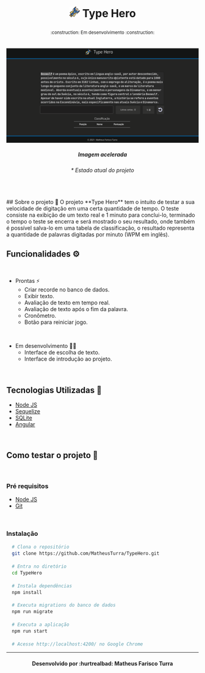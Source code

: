 <div align="center">
    <h1>
        <img src="./src/assets/fly.svg" height="28px">
        <strong>Type Hero</strong>
    </h1>
    <sub>:construction: Em desenvolvimento :construction:</sub>
</div>

<br/>
<br/>

<img src="./src/assets/demo.gif">
<h5 align="center">Imagem acelerada</h5>
<h6 align="center">* Estado atual do projeto</h6>
</br>
</br>
## Sobre o projeto 📝
O projeto **Type Hero** tem o intuito de testar a sua velocidade de digitação em uma certa quantidade de tempo. O teste consiste na exibição de um texto real e 1 minuto para conclui-lo, terminado o tempo o teste se encerra e será mostrado o seu resultado, onde também é possível salva-lo em uma tabela de classificação, o resultado representa a quantidade de palavras digitadas por minuto (WPM em inglês).

</br>


## Funcionalidades ⚙️

<br>

* Prontas ⚡
  * Criar recorde no banco de dados.
  * Exibir texto.
  * Avaliação de texto em tempo real.
  * Avaliação de texto após o fim da palavra.
  * Cronômetro.
  * Botão para reiniciar jogo.  

<br>

* Em desenvolvimento 👷‍♂️
  * Interface de escolha de texto.
  * Interface de introdução ao projeto.  

<br>

## Tecnologias Utilizadas :rocket:	
* [Node JS](https://nodejs.org/en/)
* [Sequelize](https://sequelize.org/master/)
* [SQLite](https://www.sqlite.org/index.html)
* [Angular](https://angular.io/)

<br>

## Como testar o projeto :electric_plug:

<br>

### Pré requisitos
* [Node JS](https://nodejs.org/en/)
* [Git](https://git-scm.com/downloads)

<br>

### Instalação
```bash
  # Clona o repositório
  git clone https://github.com/MatheusTurra/TypeHero.git

  # Entra no diretório
  cd TypeHero

  # Instala dependências
  npm install

  # Executa migrations do banco de dados
  npm run migrate

  # Executa a aplicação
  npm run start
  
  # Acesse http://localhost:4200/ no Google Chrome
```
<hr/>
<h4 align="center">Desenvolvido por :hurtrealbad: Matheus Farisco Turra</h4>

